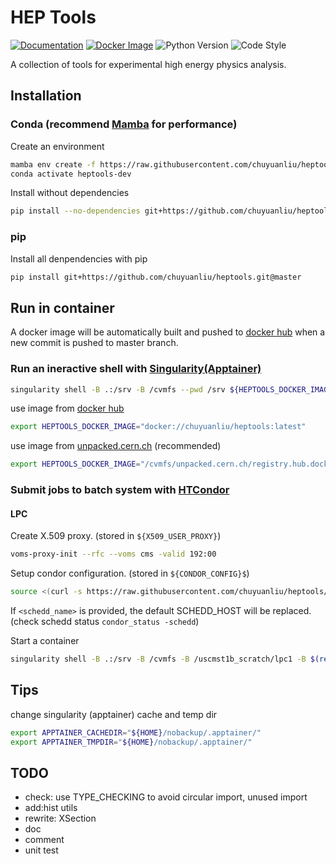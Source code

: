 # HEP Tools

[![Documentation](https://img.shields.io/badge/docs-latest-blue?logo=sphinx)](https://chuyuanliu.github.io/heptools/)
[![Docker Image](https://img.shields.io/badge/docker-latest-blue?logo=docker)](https://hub.docker.com/repository/docker/chuyuanliu/heptools)
![Python Version](https://img.shields.io/badge/python-3.10-blue?logo=python)
![Code Style](https://img.shields.io/badge/code%20style-black-black)

A collection of tools for experimental high energy physics analysis.

## Installation

### Conda (recommend [Mamba](https://mamba.readthedocs.io/) for performance)

Create an environment

```bash
mamba env create -f https://raw.githubusercontent.com/chuyuanliu/heptools/master/environment.yml
conda activate heptools-dev
```

Install without dependencies

```bash
pip install --no-dependencies git+https://github.com/chuyuanliu/heptools.git@master
```

### pip

Install all denpendencies with pip

```bash
pip install git+https://github.com/chuyuanliu/heptools.git@master
```

## Run in container

A docker image will be automatically built and pushed to [docker hub](https://hub.docker.com/repository/docker/chuyuanliu/heptools) when a new commit is pushed to master branch.

### Run an ineractive shell with [Singularity(Apptainer)](https://apptainer.org/docs/user/latest/)

```bash
singularity shell -B .:/srv -B /cvmfs --pwd /srv ${HEPTOOLS_DOCKER_IMAGE}
```

use image from [docker hub](https://hub.docker.com/repository/docker/chuyuanliu/heptools)

```bash
export HEPTOOLS_DOCKER_IMAGE="docker://chuyuanliu/heptools:latest"
```

use image from [unpacked.cern.ch](https://cvmfs.readthedocs.io/en/latest/cpt-containers.html#using-unpacked-cern-ch) (recommended)

```bash
export HEPTOOLS_DOCKER_IMAGE="/cvmfs/unpacked.cern.ch/registry.hub.docker.com/chuyuanliu/heptools:latest"
```

### Submit jobs to batch system with [HTCondor](https://htcondor.readthedocs.io/)

#### LPC

Create X.509 proxy. (stored in `${X509_USER_PROXY}`)

```bash
voms-proxy-init --rfc --voms cms -valid 192:00
```

Setup condor configuration. (stored in `${CONDOR_CONFIG}$`)

```bash
source <(curl -s https://raw.githubusercontent.com/chuyuanliu/heptools/master/tools/condor_config_lpc.sh) [<schedd_name>]
```

If `<schedd_name>` is provided, the default SCHEDD_HOST will be replaced. (check schedd status `condor_status -schedd`)

Start a container

```bash
singularity shell -B .:/srv -B /cvmfs -B /uscmst1b_scratch/lpc1 -B $(readlink ${HOME}/nobackup) --env "CONDOR_CONFIG=${CONDOR_CONFIG}" --pwd /srv ${HEPTOOLS_DOCKER_IMAGE}
```

## Tips

change singularity (apptainer) cache and temp dir

```bash
export APPTAINER_CACHEDIR="${HOME}/nobackup/.apptainer/"
export APPTAINER_TMPDIR="${HOME}/nobackup/.apptainer/"
```

## TODO

- check: use TYPE_CHECKING to avoid circular import, unused import
- add:hist utils
- rewrite: XSection
- doc
- comment
- unit test
